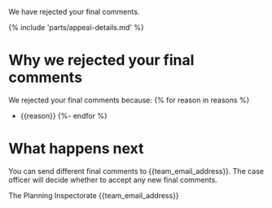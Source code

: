 We have rejected your final comments.

{% include 'parts/appeal-details.md' %}

# Why we rejected your final comments

We rejected your final comments because:
{% for reason in reasons %}
- {{reason}}
{%- endfor %}

# What happens next

You can send different final comments to {{team_email_address}}. The case officer will decide whether to accept any new final comments.

The Planning Inspectorate
{{team_email_address}}

